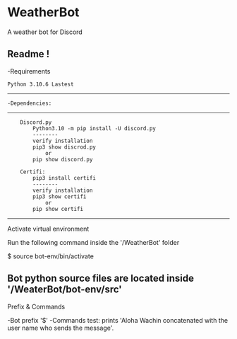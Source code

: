 # WeatherBot
A weather bot for Discord

Readme ! 
--------------------------------
-Requirements

	Python 3.10.6 Lastest
--------------------------------
	-Dependencies:
--------------------------------
		Discord.py
			Python3.10 -m pip install -U discord.py
			--------
			verify installation 
			pip3 show discrod.py 
				or
			pip show discord.py		

		Certifi:
			pip3 install certifi
			--------
			verify installation 
			pip3 show certifi 
				or
			pip show certifi	
					
----------------------------------
Activate virtual environment

Run the following command inside the '/WeatherBot' folder

$ source bot-env/bin/activate

Bot python source files are located inside '/WeaterBot/bot-env/src'
----------------------------------
Prefix & Commands

-Bot prefix
	'$'
-Commands
	test: prints 'Aloha Wachin concatenated with the user name who sends the message'.
